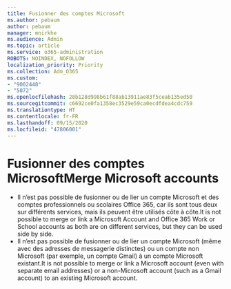 ```yaml
---
title: Fusionner des comptes Microsoft
ms.author: pebaum
author: pebaum
manager: mnirkhe
ms.audience: Admin
ms.topic: article
ms.service: o365-administration
ROBOTS: NOINDEX, NOFOLLOW
localization_priority: Priority
ms.collection: Adm_O365
ms.custom:
- "9002448"
- "5072"
ms.openlocfilehash: 28b128d998b61f88ab13911ae83f5ceab135ed50
ms.sourcegitcommit: c6692ce0fa1358ec3529e59ca0ecdfdea4cdc759
ms.translationtype: HT
ms.contentlocale: fr-FR
ms.lasthandoff: 09/15/2020
ms.locfileid: "47806001"
---
```

# <a name="merge-microsoft-accounts"></a><span data-ttu-id="3f068-102">Fusionner des comptes Microsoft</span><span class="sxs-lookup"><span data-stu-id="3f068-102">Merge Microsoft accounts</span></span>

- <span data-ttu-id="3f068-103">Il n’est pas possible de fusionner ou de lier un compte Microsoft et des comptes professionnels ou scolaires Office 365, car ils sont tous deux sur différents services, mais ils peuvent être utilisés côte à côte.</span><span class="sxs-lookup"><span data-stu-id="3f068-103">It is not possible to merge or link a Microsoft Account and Office 365 Work or School accounts as both are on different services, but they can be used side by side.</span></span>
- <span data-ttu-id="3f068-104">Il n’est pas possible de fusionner ou de lier un compte Microsoft (même avec des adresses de messagerie distinctes) ou un compte non Microsoft (par exemple, un compte Gmail) à un compte Microsoft existant.</span><span class="sxs-lookup"><span data-stu-id="3f068-104">It is not possible to merge or link a Microsoft account (even with separate email addresses) or a non-Microsoft account (such as a Gmail account) to an existing Microsoft account.</span></span>
